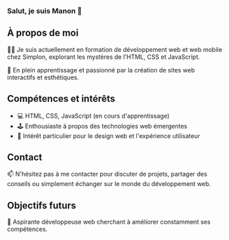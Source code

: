 ### Salut, je suis Manon 👋

<!--**morzdz/morzdz** is a ✨ _special_ ✨ repository because its `README.md` (this file) appears on your GitHub profile.-->

## À propos de moi

👩‍💻 Je suis actuellement en formation de développement web et web mobile chez Simplon, explorant les mystères de l'HTML, CSS et JavaScript.

🌱 En plein apprentissage et passionné par la création de sites web interactifs et esthétiques.

## Compétences et intérêts

- 💻 HTML, CSS, JavaScript (en cours d'apprentissage)
- 🕹 Enthousiaste à propos des technologies web émergentes
- 🎨 Intérêt particulier pour le design web et l'expérience utilisateur

## Contact

📫 N'hésitez pas à me contacter pour discuter de projets, partager des conseils ou simplement échanger sur le monde du développement web.

## Objectifs futurs

🚀 Aspirante développeuse web cherchant à améliorer constamment ses compétences.
